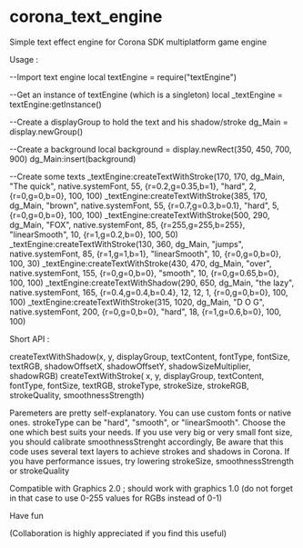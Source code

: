 corona_text_engine
==================

Simple text effect engine for Corona SDK multiplatform game engine


Usage :

--Import text engine
local textEngine = require("textEngine")

--Get an instance of textEngine (which is a singleton)
local _textEngine = textEngine:getInstance()

--Create a displayGroup to hold the text and his shadow/stroke
dg_Main = display.newGroup()

--Create a background
local background = display.newRect(350, 450, 700, 900)
dg_Main:insert(background)

--Create some texts
_textEngine:createTextWithStroke(170, 170, dg_Main, "The quick", native.systemFont, 55, {r=0.2,g=0.35,b=1}, "hard", 2, {r=0,g=0,b=0}, 100, 100)
_textEngine:createTextWithStroke(385, 170, dg_Main, "brown", native.systemFont, 55, {r=0.7,g=0.3,b=0.1}, "hard", 5, {r=0,g=0,b=0}, 100, 100)
_textEngine:createTextWithStroke(500, 290, dg_Main, "FOX", native.systemFont, 85, {r=255,g=255,b=255}, "linearSmooth", 10, {r=1,g=0.2,b=0}, 100, 50)
_textEngine:createTextWithStroke(130, 360, dg_Main, "jumps", native.systemFont, 85, {r=1,g=1,b=1}, "linearSmooth", 10, {r=0,g=0,b=0}, 100, 30)
_textEngine:createTextWithStroke(430, 470, dg_Main, "over", native.systemFont, 155, {r=0,g=0,b=0}, "smooth", 10, {r=0,g=0.65,b=0}, 100, 100)
_textEngine:createTextWithShadow(290, 650, dg_Main, "the lazy", native.systemFont, 165, {r=0.4,g=0.4,b=0.4}, 12, 12, 1, {r=0,g=0,b=0}, 100, 100)
_textEngine:createTextWithStroke(315, 1020, dg_Main, "D O G", native.systemFont, 200, {r=0,g=0,b=0}, "hard", 18, {r=1,g=0.6,b=0}, 100, 100)


Short API :

createTextWithShadow(x, y, displayGroup, textContent, fontType, fontSize, textRGB, shadowOffsetX, shadowOffsetY, shadowSizeMultiplier, shadowRGB)
createTextWithStroke( x, y, displayGroup, textContent, fontType, fontSize, textRGB, strokeType, strokeSize, strokeRGB, strokeQuality, smoothnessStrength)

Paremeters are pretty self-explanatory. You can use custom fonts or native ones. strokeType can be "hard", "smooth", or "linearSmooth". Choose the one which best suits your needs. 
If you use very big or very small font size, you should calibrate smoothnessStrenght accordingly,
Be aware that this code uses several text layers to achieve strokes and shadows in Corona. If you have performance issues, try lowering strokeSize, smoothnessStrength or strokeQuality


Compatible with Graphics 2.0 ; should work with graphics 1.0 (do not forget in that case to use 0-255 values for RGBs instead of 0-1)

Have fun

(Collaboration is highly appreciated if you find this useful)
